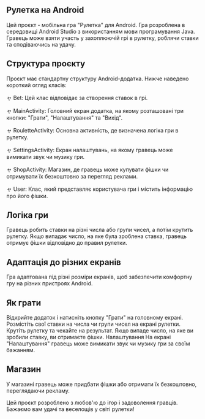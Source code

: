 ## Рулетка на Android
Цей проєкт - мобільна гра "Рулетка" для Android. Гра розроблена в середовищі Android Studio з використанням мови програмування Java. Гравець може взяти участь у захоплюючій грі в рулетку, роблячи ставки та сподіваючись на удачу.

## Структура проєкту
Проєкт має стандартну структуру Android-додатка. Нижче наведено короткий огляд класів:

ャ Bet: Цей клас відповідає за створення ставок в грі.

ャ MainActivity: Головний екран додатка, на якому розташовані три кнопки: "Грати", "Налаштування" та "Вихід".

ャ RouletteActivity: Основна активність, де визначена логіка гри в рулетку.

ャ SettingsActivity: Екран налаштувань, на якому гравець може вимикати звук чи музику гри.

ャ ShopActivity: Магазин, де гравець може купувати фішки чи отримувати їх безкоштовно за перегляд реклами.

ャ User: Клас, який представляє користувача гри і містить інформацію про його фішки.

## Логіка гри
Гравець робить ставки на різні числа або групи чисел, а потім крутить рулетку. Якщо випадає число, на яке була зроблена ставка, гравець отримує фішки відповідно до правил рулетки.

## Адаптація до різних екранів
Гра адаптована під різні розміри екранів, щоб забезпечити комфортну гру на різних пристроях Android.

## Як грати
Відкрийте додаток і натисніть кнопку "Грати" на головному екрані.
Розмістіть свої ставки на числа чи групи чисел на екрані рулетки.
Крутіть рулетку та чекайте на результат.
Якщо випаде число, на яке ви зробили ставку, ви отримаєте фішки.
Налаштування
На екрані "Налаштування" гравець може вимикати звук чи музику гри за своїм бажанням.

## Магазин
У магазині гравець може придбати фішки або отримати їх безкоштовно, переглядаючи рекламу.


Цей проєкт розроблено з любов'ю до ігор і задоволення гравців. Бажаємо вам удачі та веселощів у світі рулетки!
